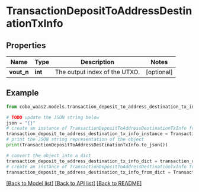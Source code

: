 # TransactionDepositToAddressDestinationTxInfo


## Properties

Name | Type | Description | Notes
------------ | ------------- | ------------- | -------------
**vout_n** | **int** | The output index of the UTXO. | [optional] 

## Example

```python
from cobo_waas2.models.transaction_deposit_to_address_destination_tx_info import TransactionDepositToAddressDestinationTxInfo

# TODO update the JSON string below
json = "{}"
# create an instance of TransactionDepositToAddressDestinationTxInfo from a JSON string
transaction_deposit_to_address_destination_tx_info_instance = TransactionDepositToAddressDestinationTxInfo.from_json(json)
# print the JSON string representation of the object
print(TransactionDepositToAddressDestinationTxInfo.to_json())

# convert the object into a dict
transaction_deposit_to_address_destination_tx_info_dict = transaction_deposit_to_address_destination_tx_info_instance.to_dict()
# create an instance of TransactionDepositToAddressDestinationTxInfo from a dict
transaction_deposit_to_address_destination_tx_info_from_dict = TransactionDepositToAddressDestinationTxInfo.from_dict(transaction_deposit_to_address_destination_tx_info_dict)
```
[[Back to Model list]](../README.md#documentation-for-models) [[Back to API list]](../README.md#documentation-for-api-endpoints) [[Back to README]](../README.md)


